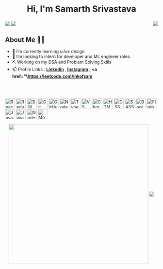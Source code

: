 <h1 align="center">Hi, I'm Samarth Srivastava</h1>
<h3 align="center"></h3>
 <a href="https://www.linkedin.com/in/samarth-srivastava-b002981b6/" target="_blank"><img src="https://img.shields.io/badge/linkedin-%230077B5.svg?&style=for-the-badge&logo=linkedin&logoColor=white" /></a>
  <a href="https://www.instagram.com/inkofsam/" target="_blank"><img src="https://img.shields.io/badge/instagram-%23E4405F.svg?&style=for-the-badge&logo=instagram&logoColor=white"></a>
<!--   <a href="https://snehil.dev"  target="_blank"><img src="portfolio.svg"></a>
  <img src="https://badges.pufler.dev/visits/SneakySensei/SneakySensei?style=for-the-badge" /> -->

<img align="right" src="https://github-readme-streak-stats.herokuapp.com/?user=utqrsh04&theme=dark" />

## About Me 👨‍🎓
- 🌱 I’m currently learning ui/ux design.
- 👯 I’m looking to intern for developer and ML engineer roles.
- ⛏️ Working on my DSA and Problem Solving Skills
- 📫 Profile Links : <strong> <a href=https://www.linkedin.com/in/samarth-srivastava-b002981b6/>Linkedin</a> </strong>, <strong> <a href="https://www.instagram.com/inkofsam/">Instagram</a> </strong>, <strong> <a href="\https://leetcode.com/inkofsam</a> </strong> 


<br><br><br>
<img src="https://snehil.dev/images/svg/react.svg" title="ReactJs" height="32" width="32" />
<img src="https://cdn.worldvectorlogo.com/logos/redux.svg" title="Redux" height="32" width="32" />
<img src="https://snehil.dev/images/svg/sql.svg" title="SQL" height="32" width="32" />
<img src="https://snehil.dev/images/svg/git.svg" title="Git" height="32" width="32" />
<img src="https://snehil.dev/images/svg/github.svg" title="GitHub" height="32" width="32" />
<img src="https://snehil.dev/images/svg/nodejs.svg" title="Nodejs" height="32" width="32" />
<img src="https://snehil.dev/images/svg/typescript.svg" title="TypeScript" height="32" width="32" />
<img src="https://snehil.dev/images/svg/vscode.svg" title="VS Code" height="32" width="32" />
<img src="https://snehil.dev/images/svg/chrome.svg" title="Chrome Dev Tools" height="32" width="32" />
<img src="https://snehil.dev/images/svg/html.svg" title="HTML" height="32" width="32" />
<img src="https://snehil.dev/images/svg/css.svg" title="CSS" height="32" width="32" />
<img src="https://snehil.dev/images/svg/sass.svg" title="SASS" height="32" width="32" />
<img src="https://snehil.dev/images/svg/bootstrap.svg" title="Bootstrap" height="32" width="32" />
<img src="https://snehil.dev/images/svg/firebase.svg" title="Firebase" height="32" width="32" />
<img src="https://snehil.dev/images/svg/javascript.svg" title="JavaScript" height="32" width="32" />
<img src="https://img.icons8.com/color/2x/java-coffee-cup-logo.png" title="Java" width="32" height="32"/>
<img src="https://snehil.dev/images/svg/nodejs.svg" title="Node.js" height="32" width="32" />
<img src="https://snehil.dev/images/svg/mongo.svg" title="MongoDB" height="32" width="32" />
<br>

<p align="center">
  <img align="center" src="https://github-readme-stats.vercel.app/api?username=sam-29&theme=tokyonight&count_private=true&include_all_commits=true&show_icons=true&custom_title=%23%20GitHub%20Stats%20%E2%9C%85" width="460" />
  <img align="center" src="https://github-readme-stats.vercel.app/api/top-langs/?username=sam-29&theme=tokyonight&layout=compact&langs_count=10&custom_title=%23%20Most%20Used%20Languages%20%F0%9F%91%A8%F0%9F%8F%BD%E2%80%8D%F0%9F%92%BB" />
</p>
